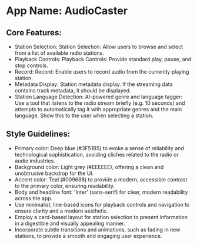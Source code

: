 # **App Name**: AudioCaster

## Core Features:

- Station Selection: Station Selection: Allow users to browse and select from a list of available radio stations.
- Playback Controls: Playback Controls: Provide standard play, pause, and stop controls.
- Record: Record: Enable users to record audio from the currently playing station.
- Metadata Display: Station metadata display. If the streaming data contains track metadata, it should be displayed.
- Station Language Detection: AI-powered genre and language tagger: Use a tool that listens to the radio stream briefly (e.g. 10 seconds) and attempts to automatically tag it with appropriate genres and the main language. Show this to the user when selecting a station.

## Style Guidelines:

- Primary color: Deep blue (#3F51B5) to evoke a sense of reliability and technological sophistication, avoiding cliches related to the radio or audio industries.
- Background color: Light grey (#EEEEEE), offering a clean and unobtrusive backdrop for the UI.
- Accent color: Teal (#009688) to provide a modern, accessible contrast to the primary color, ensuring readability.
- Body and headline font: 'Inter' (sans-serif) for clear, modern readability across the app.
- Use minimalist, line-based icons for playback controls and navigation to ensure clarity and a modern aesthetic.
- Employ a card-based layout for station selection to present information in a digestible and visually appealing manner.
- Incorporate subtle transitions and animations, such as fading in new stations, to provide a smooth and engaging user experience.